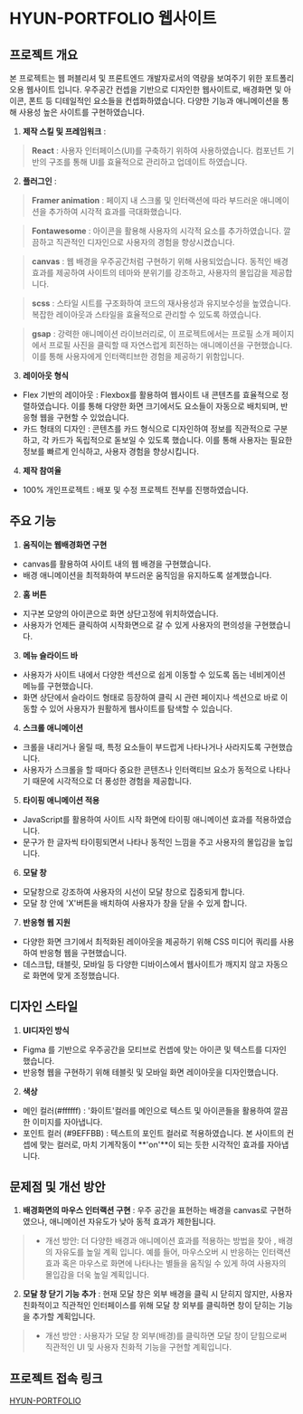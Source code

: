 # HYUN-PORTFOLIO 웹사이트

## 프로젝트 개요

본 프로젝트는 웹 퍼블리셔 및 프론트엔드 개발자로서의 역량을 보여주기 위한 포트폴리오용 웹사이트 입니다.
우주공간 컨셉을 기반으로 디자인한 웹사이트로, 배경화면 및 아이콘, 폰트 등 디테일적인 요소들을 컨셉화하였습니다.
다양한 기능과 애니메이션을 통해 사용성 높은 사이트를 구현하였습니다.

1. **제작 스킬 및 프레임워크** :  
> **React** :  사용자 인터페이스(UI)를 구축하기 위하여 사용하였습니다. 컴포넌트 기반의 구조를 통해 UI를 효율적으로 관리하고 업데이트 하였습니다.

2. **플러그인** :  
> **Framer animation** : 페이지 내 스크롤 및 인터랙션에 따라 부드러운 애니메이션을 추가하여 시각적 효과를 극대화했습니다.

> **Fontawesome** : 아이콘을 활용해 사용자의 시각적 요소를 추가하였습니다.
깔끔하고 직관적인 디자인으로 사용자의 경험을 향상시켰습니다.

>  **canvas** : 웹 배경을 우주공간처럼 구현하기 위해 사용되었습니다. 동적인 배경 효과를 제공하여 사이트의 테마와 분위기를 강조하고, 사용자의 몰입감을 제공합니다.

> **scss** : 스타일 시트를 구조화하여 코드의 재사용성과 유지보수성을 높였습니다. 복잡한 레이아웃과 스타일을 효율적으로 관리할 수 있도록 하였습니다.

> **gsap** : 강력한 애니메이션 라이브러리로, 이 프로젝트에서는 프로필 소개 페이지에서 프로필 사진을 클릭할 때 자연스럽게 회전하는 애니메이션을 구현했습니다. 이를 통해 사용자에게 인터랙티브한 경험을 제공하기 위함입니다.

3. **레이아웃 형식**
- Flex 기반의 레이아웃 : Flexbox를 활용하여 웹사이트 내 콘텐츠를 효율적으로 정렬하였습니다. 이를 통해 다양한 화면 크기에서도 요소들이 자동으로 배치되며, 반응형 웹을 구현할 수 있었습니다.
-  카드 형태의 디자인 : 콘텐츠를 카드 형식으로 디자인하여 정보를 직관적으로 구분하고, 각 카드가 독립적으로 돋보일 수 있도록 했습니다. 이를 통해 사용자는 필요한 정보를 빠르게 인식하고, 사용자 경험을 향상시킵니다.

4. **제작 참여율**
- 100% 개인프로젝트 :  배포 및 수정 프로젝트 전부를 진행하였습니다.


## 주요 기능

1. **움직이는 웹배경화면 구현**
- canvas를 활용하여 사이트 내의 웹 배경을 구현했습니다.
- 배경 애니메이션을 최적화하여 부드러운 움직임을 유지하도록 설계했습니다.

2. **홈 버튼**
- 지구본 모양의 아이콘으로 화면 상단고정에 위치하였습니다.
- 사용자가 언제든 클릭하여 시작화면으로 갈 수 있게 사용자의 편의성을 구현했습니다.

3. **메뉴 슬라이드 바**
- 사용자가 사이트 내에서 다양한 섹션으로 쉽게 이동할 수 있도록 돕는 네비게이션 메뉴를 구현했습니다.
- 화면 상단에서 슬라이드 형태로 등장하여 클릭 시 관련 페이지나 섹션으로 바로 이동할 수 있어 사용자가 원활하게 웹사이트를 탐색할 수 있습니다.

4. **스크롤 애니메이션**
- 크롤을 내리거나 올릴 때, 특정 요소들이 부드럽게 나타나거나 사라지도록 구현했습니다. 
- 사용자가 스크롤을 할 때마다 중요한 콘텐츠나 인터랙티브 요소가 동적으로 나타나기 때문에 시각적으로 더 풍성한 경험을 제공합니다. 

5. **타이핑 애니메이션 적용**
- JavaScript를 활용하여 사이트 시작 화면에 타이핑 애니메이션 효과를 적용하였습니다.
- 문구가 한 글자씩 타이핑되면서 나타나 동적인 느낌을 주고 사용자의 몰입감을 높입니다.

6. **모달 창**
- 모달창으로 강조하여 사용자의 시선이 모달 창으로 집중되게 합니다.
- 모달 창 안에 'X'버튼을 배치하여 사용자가 창을 닫을 수 있게 합니다.

7. **반응형 웹 지원**
- 다양한 화면 크기에서 최적화된 레이아웃을 제공하기 위해 CSS 미디어 쿼리를 사용하여 반응형 웹을 구현했습니다.
- 데스크탑, 태블릿, 모바일 등 다양한 디바이스에서 웹사이트가 깨지지 않고 자동으로 화면에 맞게 조정했습니다.

## 디자인 스타일
1. **UI디자인 방식**
- Figma 를 기반으로 우주공간을 모티브로 컨셉에 맞는 아이콘 및 텍스트를 디자인 했습니다.
- 반응형 웹을 구현하기 위해 테블릿 및 모바일 화면 레이아웃을 디자인했습니다.

2. **색상**
- 메인 컬러(#ffffff) : '화이트'컬러를 메인으로 텍스트 및 아이콘들을 활용하여 깔끔한 이미지를 자아냅니다.
- 포인트 컬러 (#9EFFBB) : 텍스트의 포인트 컬러로 적용하였습니다. 본 사이트의 컨셉에 맞는 컬러로, 마치 기계작동이 **'on'**이 되는 듯한 시각적인 효과를 자아냅니다.

## 문제점 및 개선 방안

1. **배경화면의 마우스 인터랙션 구현** : 우주 공간을 표현하는 배경을 canvas로 구현하였으나, 애니메이션 자유도가 낮아 동적 효과가 제한됩니다.
> - 개선 방안: 더 다양한 배경과 애니메이션 효과를 적용하는 방법을 찾아 , 배경의 자유도를 높일 계획 입니다. 예를 들어, 마우스오버 시 반응하는 인터랙션 효과 혹은 마우스로 화면에 나타나는 별들을 움직일 수 있게 하여 사용자의 몰입감을 더욱 높일 계획입니다.

2. **모달 창 닫기 기능 추가** : 현재 모달 창은 외부 배경을 클릭 시 닫히지 않지만, 사용자 친화적이고 직관적인 인터페이스를 위해 모달 창 외부를 클릭하면 창이 닫히는 기능을 추가할 계획입니다.
> - 개선 방안 : 사용자가 모달 창 외부(배경)를 클릭하면 모달 창이 닫힘으로써 직관적인 UI 및 사용자 친화적 기능을 구현할 계획입니다.


## 프로젝트 접속 링크
[HYUN-PORTFOLIO](https://jywkhs3.github.io/my-portfolio/)